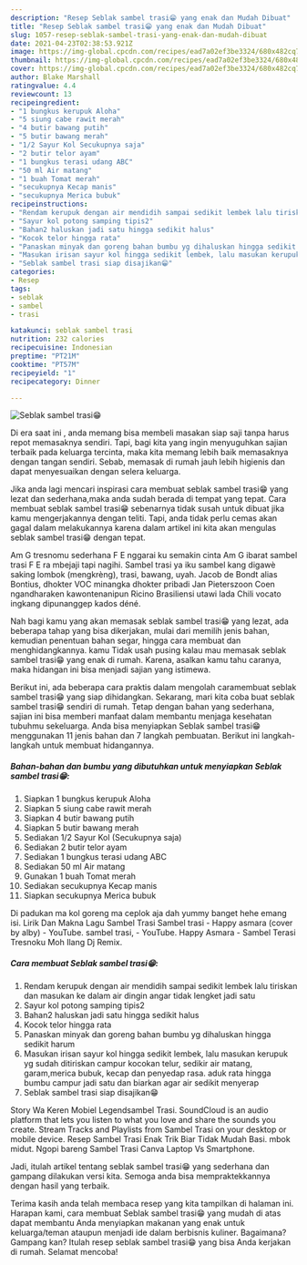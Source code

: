 ```yaml
---
description: "Resep Seblak sambel trasi😁 yang enak dan Mudah Dibuat"
title: "Resep Seblak sambel trasi😁 yang enak dan Mudah Dibuat"
slug: 1057-resep-seblak-sambel-trasi-yang-enak-dan-mudah-dibuat
date: 2021-04-23T02:38:53.921Z
image: https://img-global.cpcdn.com/recipes/ead7a02ef3be3324/680x482cq70/seblak-sambel-trasi😁-foto-resep-utama.jpg
thumbnail: https://img-global.cpcdn.com/recipes/ead7a02ef3be3324/680x482cq70/seblak-sambel-trasi😁-foto-resep-utama.jpg
cover: https://img-global.cpcdn.com/recipes/ead7a02ef3be3324/680x482cq70/seblak-sambel-trasi😁-foto-resep-utama.jpg
author: Blake Marshall
ratingvalue: 4.4
reviewcount: 13
recipeingredient:
- "1 bungkus kerupuk Aloha"
- "5 siung cabe rawit merah"
- "4 butir bawang putih"
- "5 butir bawang merah"
- "1/2 Sayur Kol Secukupnya saja"
- "2 butir telor ayam"
- "1 bungkus terasi udang ABC"
- "50 ml Air matang"
- "1 buah Tomat merah"
- "secukupnya Kecap manis"
- "secukupnya Merica bubuk"
recipeinstructions:
- "Rendam kerupuk dengan air mendidih sampai sedikit lembek lalu tiriskan dan masukan ke dalam air dingin angar tidak lengket jadi satu"
- "Sayur kol potong samping tipis2"
- "Bahan2 haluskan jadi satu hingga sedikit halus"
- "Kocok telor hingga rata"
- "Panaskan minyak dan goreng bahan bumbu yg dihaluskan hingga sedikit harum"
- "Masukan irisan sayur kol hingga sedikit lembek, lalu masukan kerupuk yg sudah ditiriskan campur kocokan telur, sedikir air matang, garam,merica bubuk, kecap dan penyedap rasa. aduk rata hingga bumbu campur jadi satu dan biarkan agar air sedikit menyerap"
- "Seblak sambel trasi siap disajikan😁"
categories:
- Resep
tags:
- seblak
- sambel
- trasi

katakunci: seblak sambel trasi 
nutrition: 232 calories
recipecuisine: Indonesian
preptime: "PT21M"
cooktime: "PT57M"
recipeyield: "1"
recipecategory: Dinner

---
```



![Seblak sambel trasi😁](https://img-global.cpcdn.com/recipes/ead7a02ef3be3324/680x482cq70/seblak-sambel-trasi😁-foto-resep-utama.jpg)

Di era  saat ini , anda memang bisa membeli masakan siap saji tanpa harus repot memasaknya sendiri. Tapi, bagi kita yang ingin menyuguhkan sajian terbaik pada keluarga tercinta, maka kita memang lebih baik memasaknya dengan tangan sendiri. Sebab, memasak di rumah jauh lebih higienis dan dapat menyesuaikan dengan selera keluarga.

Jika anda lagi mencari inspirasi cara membuat seblak sambel trasi😁 yang lezat dan sederhana,maka anda sudah berada di tempat yang tepat. Cara membuat seblak sambel trasi😁  sebenarnya tidak susah untuk dibuat jika kamu mengerjakannya dengan teliti. Tapi, anda tidak perlu cemas akan gagal dalam melakukannya 
karena dalam artikel ini kita akan mengulas seblak sambel trasi😁 dengan tepat.  

Am G tresnomu sederhana F E nggarai ku semakin cinta Am G ibarat sambel trasi F E ra mbejaji tapi nagihi. Sambel trasi ya iku sambel kang digawè saking lombok (mengkrèng), trasi, bawang, uyah. Jacob de Bondt alias Bontius, dhokter VOC minangka dhokter pribadi Jan Pieterszoon Coen ngandharaken kawontenanipun Ricino Brasiliensi utawi lada Chili vocato ingkang dipunanggep kados déné.

Nah bagi kamu yang akan memasak seblak sambel trasi😁 yang lezat, ada beberapa tahap yang bisa dikerjakan, mulai dari memilih jenis bahan, kemudian penentuan bahan segar, hingga cara membuat dan menghidangkannya. kamu Tidak usah pusing kalau mau memasak seblak sambel trasi😁 yang enak di rumah. Karena, asalkan kamu  tahu caranya, maka hidangan ini bisa menjadi sajian yang istimewa.

Berikut ini, ada beberapa cara praktis  dalam mengolah caramembuat seblak sambel trasi😁 yang siap dihidangkan. Sekarang, mari kita coba buat seblak sambel trasi😁 sendiri di rumah. Tetap dengan bahan yang sederhana, sajian ini bisa memberi manfaat dalam membantu menjaga kesehatan tubuhmu sekeluarga. Anda bisa menyiapkan Seblak sambel trasi😁 menggunakan 11 jenis bahan dan 7 langkah pembuatan. Berikut ini langkah-langkah untuk membuat hidangannya.

<!--inarticleads1-->

##### Bahan-bahan dan bumbu yang dibutuhkan untuk menyiapkan Seblak sambel trasi😁:

1. Siapkan 1 bungkus kerupuk Aloha
1. Siapkan 5 siung cabe rawit merah
1. Siapkan 4 butir bawang putih
1. Siapkan 5 butir bawang merah
1. Sediakan 1/2 Sayur Kol (Secukupnya saja)
1. Sediakan 2 butir telor ayam
1. Sediakan 1 bungkus terasi udang ABC
1. Sediakan 50 ml Air matang
1. Gunakan 1 buah Tomat merah
1. Sediakan secukupnya Kecap manis
1. Siapkan secukupnya Merica bubuk


Di padukan ma kol goreng ma ceplok aja dah yummy banget hehe emang isi. Lirik Dan Makna Lagu Sambel Trasi Sambel trasi - Happy asmara (cover by alby) - YouTube. sambel trasi, - YouTube. Happy Asmara - Sambel Terasi Tresnoku Moh Ilang Dj Remix. 

<!--inarticleads2-->

##### Cara membuat Seblak sambel trasi😁:

1. Rendam kerupuk dengan air mendidih sampai sedikit lembek lalu tiriskan dan masukan ke dalam air dingin angar tidak lengket jadi satu
1. Sayur kol potong samping tipis2
1. Bahan2 haluskan jadi satu hingga sedikit halus
1. Kocok telor hingga rata
1. Panaskan minyak dan goreng bahan bumbu yg dihaluskan hingga sedikit harum
1. Masukan irisan sayur kol hingga sedikit lembek, lalu masukan kerupuk yg sudah ditiriskan campur kocokan telur, sedikir air matang, garam,merica bubuk, kecap dan penyedap rasa. aduk rata hingga bumbu campur jadi satu dan biarkan agar air sedikit menyerap
1. Seblak sambel trasi siap disajikan😁


Story Wa Keren Mobiel Legendsambel Trasi. SoundCloud is an audio platform that lets you listen to what you love and share the sounds you create. Stream Tracks and Playlists from Sambel Trasi on your desktop or mobile device. Resep Sambel Trasi Enak Trik Biar Tidak Mudah Basi. mbok midut. Ngopi bareng Sambel Trasi Canva Laptop Vs Smartphone. 

Jadi, itulah artikel tentang  seblak sambel trasi😁  yang sederhana dan gampang dilakukan versi kita. Semoga anda bisa mempraktekkannya dengan hasil yang terbaik. 

Terima kasih anda telah membaca resep yang kita tampilkan di halaman ini. Harapan kami, cara membuat  Seblak sambel trasi😁 yang mudah di atas dapat membantu Anda menyiapkan makanan yang enak untuk keluarga/teman ataupun menjadi ide dalam berbisnis kuliner. Bagaimana? Gampang kan? Itulah resep seblak sambel trasi😁 yang bisa Anda kerjakan di rumah. Selamat mencoba!

